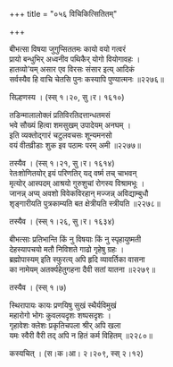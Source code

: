 +++
title = "०५६ विचिकित्सितितम्"

+++


बीभत्सा विषया जुगुप्सिततमः कायो वयो गत्वरं  
प्रायो बन्धुभिर् अध्वनीव पथिकैर् योगो वियोगावहः ।  
हातव्यो’यम् असार एव विरसः संसार इत्य् आदिकं  
सर्वस्यैव हि वाचि चेतसि पुनः कस्यापि पुण्यात्मनः ॥२२७६॥  


सिल्हणस्य । (स्स् १।२०, सु।र। १६१०)  


तडिन्मालालोक्लं प्रतिविरतिदत्तान्धतमसं  
भवे सौख्यं हित्वा शमसुखम् उपादेयम् अनघम् ।  
इति व्यक्तोद्गारं चटुलवचसः शून्यमनसो  
वयं वीतव्रीडाः शुक इव पठामः परम् अमी ॥२२७७॥  


तस्यैव । (स्स् १।२१, सु।र। १६१४)  
रेतःशोणितयोर् इयं परिणतिर् यद् वर्ष्म तच् चाभवन्  
मृत्योर् आस्पदम् आश्रयो गुरुशुचां रोगस्य विश्रामभूः ।  
जानन्न् अप्य् अवशो विवेकविरहान् मज्जन्न् अविद्याम्बुधौ  
शृङ्गारीयति पुत्रकाम्यति बत क्षेत्रीयति स्त्रीयति ॥२२७८॥  


तस्यैव । (स्स् १।२६, सु।र। १६३४)  


बीभत्साः प्रतिभान्ति किं नु विषयाः किं नु स्पृहायुष्मती  
देहस्यापचयो मतौ निविशते गाढो गृहेषु ग्रहः ।  
ब्रह्मोपास्यम् इति स्फुरत्य् अपि हृदि व्यावर्तिका वासना   
का नामेयम् अतर्क्यहेतुगहना दैवी सतां यातना ॥२२७९॥  


तस्यैव । (स्स् १।७)  


स्थिरापायः कायः प्रणयिषु सुखं स्थैर्यविमुखं  
महारोगो भोगः कुवलयदृशः शष्पसदृशः ।  
गृहावेशः क्लेशः प्रकृतिचपला श्रीर् अपि खला   
यमः स्वैरी वैरी तद् अपि न हितं कर्म विहितम् ॥२२८०॥  


कस्यचित् । (स।क।आ। २।२०९, स्स् २।१२)  

